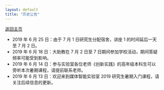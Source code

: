 ```yaml
---
layout: default
title: "历史公告"
---
```


[返回主页](../)

- 2019 年 6 月 25 日：由于 7 月 1 日研究生分配宿舍，讲座 1 的时间延后一天至 7 月 2 日。
- 2019 年 6 月 18 日：大助教在 7 月 2 日至 7 日期间参加学校活动，期间答疑频率可能受到影响。
- 2019 年 6 月 14 日：参与实验室各位老师《创新实践》的高年级本科生可以旁听本次暑期课程，请提前联系老师。
- 2019 年 6 月 13 日：欢迎来到媒体智能实验室 2019 研究生暑期入门课程，请关注后续信息的更新。
